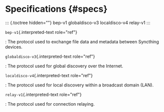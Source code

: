Specifications {#specs}
==============

::: {.toctree hidden=""}
bep-v1 globaldisco-v3 localdisco-v4 relay-v1
:::

`bep-v1`{.interpreted-text role="ref"}

:   The protocol used to exchange file data and metadata between
    Syncthing devices.

`globaldisco-v3`{.interpreted-text role="ref"}

:   The protocol used for global discovery over the Internet.

`localdisco-v4`{.interpreted-text role="ref"}

:   The protocol used for local discovery within a broadcast domain
    (LAN).

`relay-v1`{.interpreted-text role="ref"}

:   The protocol used for connection relaying.

